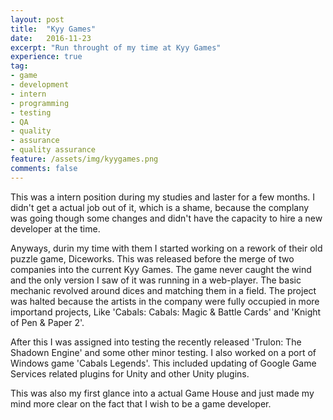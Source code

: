 ```yaml
---
layout: post
title:  "Kyy Games"
date:   2016-11-23
excerpt: "Run throught of my time at Kyy Games"
experience: true
tag:
- game 
- development
- intern
- programming
- testing
- QA
- quality
- assurance
- quality assurance
feature: /assets/img/kyygames.png
comments: false
---
```


This was a intern position during my studies and laster for a few months. I didn't get a actual job out of it, which is a shame, because the complany was going though some changes and didn't have the capacity to hire a new developer at the time.

Anyways, durin my time with them I started working on a rework of their old puzzle game, Diceworks. This was released before the merge of two companies into the current Kyy Games. The game never caught the wind and the only version I saw of it was running in a web-player. The basic mechanic revolved around dices and matching them in a field. The project was halted because the artists in the company were fully occupied in more importand projects, Like 'Cabals: Cabals: Magic & Battle Cards' and 'Knight of Pen & Paper 2'.

After this I was assigned into testing the recently released 'Trulon: The Shadown Engine' and some other minor testing. I also worked on a port of Windows game 'Cabals Legends'. This included updating of Google Game Services related plugins for Unity and other Unity plugins.

This was also my first glance into a actual Game House and just made my mind more clear on the fact that I wish to be a game developer.